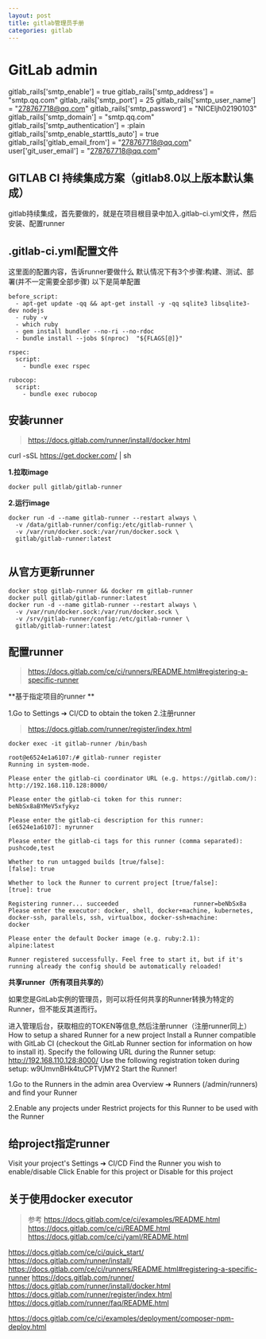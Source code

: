 ```yaml
---
layout: post
title: gitlab管理员手册
categories: gitlab
---
```


# GitLab admin

gitlab_rails['smtp_enable'] = true 
gitlab_rails['smtp_address'] = "smtp.qq.com" 
gitlab_rails['smtp_port'] = 25 
gitlab_rails['smtp_user_name'] = "278767718@qq.com" 
gitlab_rails['smtp_password'] = "NICEljh02190103" 
gitlab_rails['smtp_domain'] = "smtp.qq.com" 
gitlab_rails['smtp_authentication'] = :plain 
gitlab_rails['smtp_enable_starttls_auto'] = true 
gitlab_rails['gitlab_email_from'] = "278767718@qq.com"  
user['git_user_email'] = "278767718@qq.com"


## GITLAB CI 持续集成方案（gitlab8.0以上版本默认集成）

gitlab持续集成，首先要做的，就是在项目根目录中加入.gitlab-ci.yml文件，然后安装、配置runner

## .gitlab-ci.yml配置文件
这里面的配置内容，告诉runner要做什么
默认情况下有3个步骤:构建、测试、部署(并不一定需要全部步骤)
以下是简单配置
```
before_script:
  - apt-get update -qq && apt-get install -y -qq sqlite3 libsqlite3-dev nodejs
  - ruby -v
  - which ruby
  - gem install bundler --no-ri --no-rdoc
  - bundle install --jobs $(nproc)  "${FLAGS[@]}"

rspec:
  script:
    - bundle exec rspec

rubocop:
  script:
    - bundle exec rubocop
```


## 安装runner

> https://docs.gitlab.com/runner/install/docker.html

curl -sSL https://get.docker.com/ | sh 

**1.拉取image**

```
docker pull gitlab/gitlab-runner
```

**2.运行image**
```
docker run -d --name gitlab-runner --restart always \
  -v /data/gitlab-runner/config:/etc/gitlab-runner \
  -v /var/run/docker.sock:/var/run/docker.sock \
  gitlab/gitlab-runner:latest


```



## 从官方更新runner

```
docker stop gitlab-runner && docker rm gitlab-runner
docker pull gitlab/gitlab-runner:latest
docker run -d --name gitlab-runner --restart always \
  -v /var/run/docker.sock:/var/run/docker.sock \
  -v /srv/gitlab-runner/config:/etc/gitlab-runner \
  gitlab/gitlab-runner:latest
```

## 配置runner

> https://docs.gitlab.com/ce/ci/runners/README.html#registering-a-specific-runner

**基于指定项目的runner  **

1.Go to Settings ➔ CI/CD to obtain the token
2.注册runner
> https://docs.gitlab.com/runner/register/index.html

```
docker exec -it gitlab-runner /bin/bash

root@e6524e1a6107:/# gitlab-runner register
Running in system-mode.                            
                                                   
Please enter the gitlab-ci coordinator URL (e.g. https://gitlab.com/):
http://192.168.110.128:8000/

Please enter the gitlab-ci token for this runner:
beNbSx8aBYMeV5xfykyz

Please enter the gitlab-ci description for this runner:
[e6524e1a6107]: myrunner

Please enter the gitlab-ci tags for this runner (comma separated):
pushcode,test

Whether to run untagged builds [true/false]:
[false]: true

Whether to lock the Runner to current project [true/false]:
[true]: true

Registering runner... succeeded                     runner=beNbSx8a
Please enter the executor: docker, shell, docker+machine, kubernetes, docker-ssh, parallels, ssh, virtualbox, docker-ssh+machine:
docker

Please enter the default Docker image (e.g. ruby:2.1):
alpine:latest

Runner registered successfully. Feel free to start it, but if it's running already the config should be automatically reloaded! 
```

**共享runner（所有项目共享的）**

如果您是GitLab实例的管理员，则可以将任何共享的Runner转换为特定的Runner，但不能反其道而行。 

进入管理后台，获取相应的TOKEN等信息,然后注册runner（注册runner同上）
How to setup a shared Runner for a new project
Install a Runner compatible with GitLab CI (checkout the GitLab Runner section for information on how to install it).
Specify the following URL during the Runner setup: http://192.168.110.128:8000/
Use the following registration token during setup: w9UmvnBHk4tuCPTVjMY2
Start the Runner!

1.Go to the Runners in the admin area Overview ➔ Runners (/admin/runners) and find your Runner

2.Enable any projects under Restrict projects for this Runner to be used with the Runner 


## 给project指定runner
Visit your project's Settings ➔ CI/CD
Find the Runner you wish to enable/disable
Click Enable for this project or Disable for this project


## 关于使用docker executor



> 参考
https://docs.gitlab.com/ce/ci/examples/README.html
https://docs.gitlab.com/ce/ci/README.html
https://docs.gitlab.com/ce/ci/yaml/README.html

https://docs.gitlab.com/ce/ci/quick_start/
https://docs.gitlab.com/runner/install/
https://docs.gitlab.com/ce/ci/runners/README.html#registering-a-specific-runner
https://docs.gitlab.com/runner/
https://docs.gitlab.com/runner/install/docker.html
https://docs.gitlab.com/runner/register/index.html
https://docs.gitlab.com/runner/faq/README.html

https://docs.gitlab.com/ce/ci/examples/deployment/composer-npm-deploy.html
